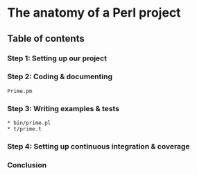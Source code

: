 # The anatomy of a Perl project

## Table of contents

### Step 1: Setting up our project

### Step 2: Coding & documenting
    Prime.pm

### Step 3: Writing examples & tests
    * bin/prime.pl
    * t/prime.t

### Step 4: Setting up continuous integration & coverage

### Conclusion


